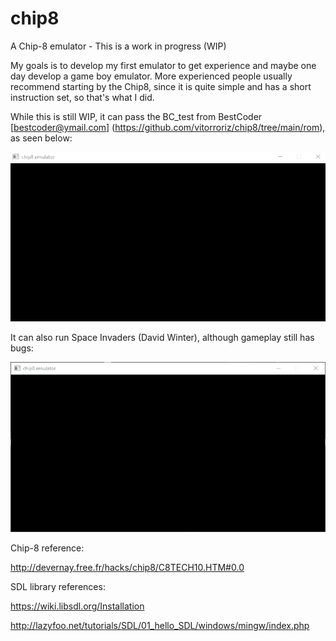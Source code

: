 # chip8
A Chip-8 emulator - This is a work in progress (WIP)

My goals is to develop my first emulator to get experience and maybe one day develop a game boy emulator. More experienced people usually recommend starting by the Chip8, since it is quite simple and has a short instruction set, so that's what I did.

While this is still WIP, it can pass the BC_test from BestCoder [bestcoder@ymail.com] (https://github.com/vitorroriz/chip8/tree/main/rom), as seen below:

![](https://github.com/vitorroriz/chip8/blob/main/bc_test.gif)


It can also run Space Invaders (David Winter), although gameplay still has bugs:

![](https://github.com/vitorroriz/chip8/blob/main/spaceinvaders.gif)

Chip-8 reference:

http://devernay.free.fr/hacks/chip8/C8TECH10.HTM#0.0


SDL library references:


https://wiki.libsdl.org/Installation

http://lazyfoo.net/tutorials/SDL/01_hello_SDL/windows/mingw/index.php
